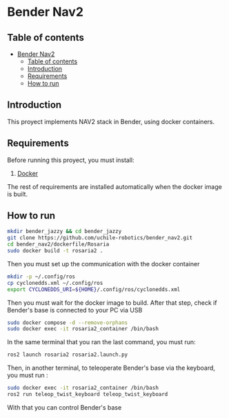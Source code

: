 # Bender Nav2

## Table of contents
- [Bender Nav2](#bender-nav2)
  - [Table of contents](#table-of-contents)
  - [Introduction](#introduction)
  - [Requirements](#requirements)
  - [How to run](#how-to-run)

## Introduction

This proyect implements NAV2 stack in Bender, using docker containers.

## Requirements

Before running this proyect, you must install:

1. [Docker](https://docs.docker.com/engine/install/)

The rest of requirements are installed automatically when the docker image is built.

## How to run

```bash
mkdir bender_jazzy && cd bender_jazzy
git clone https://github.com/uchile-robotics/bender_nav2.git
cd bender_nav2/dockerfile/Rosaria
sudo docker build -t rosaria2 .
```
Then you must set up the communication with the docker container
```bash
mkdir -p ~/.config/ros
cp cyclonedds.xml ~/.config/ros
export CYCLONEDDS_URI=${HOME}/.config/ros/cyclonedds.xml
```
Then you must wait for the docker image to build. After that step, check if Bender's base is connected to your PC via USB

```bash
sudo docker compose -d --remove-orphans
sudo docker exec -it rosaria2_container /bin/bash
```

In the same terminal that you ran the last command, you must run:

```bash
ros2 launch rosaria2 rosaria2.launch.py

```
Then, in another terminal, to teleoperate Bender's base via the keyboard, you must run :

```bash
sudo docker exec -it rosaria2_container /bin/bash
ros2 run teleop_twist_keyboard teleop_twist_keyboard

```

With that you can control Bender's base

